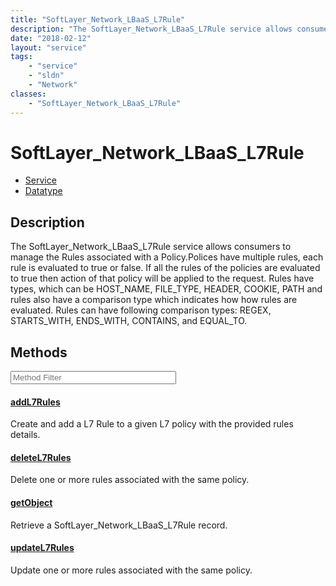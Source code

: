 ```yaml
---
title: "SoftLayer_Network_LBaaS_L7Rule"
description: "The SoftLayer_Network_LBaaS_L7Rule service allows consumers to manage the Rules associated with a Policy.Polices have mu... "
date: "2018-02-12"
layout: "service"
tags:
    - "service"
    - "sldn"
    - "Network"
classes:
    - "SoftLayer_Network_LBaaS_L7Rule"
---
```

# SoftLayer_Network_LBaaS_L7Rule
<div id='service-datatype'>
    <ul id='sldn-reference-tabs'>
    <li id='service'> <a href='/reference/services/SoftLayer_Network_LBaaS_L7Rule' >Service</a></li>    <li id='datatype'> <a href='/reference/datatypes/SoftLayer_Network_LBaaS_L7Rule' >Datatype</a></li>
    </ul>
</div>

## Description
The SoftLayer_Network_LBaaS_L7Rule service allows consumers to manage the Rules associated with a Policy.Polices have multiple rules, each rule is evaluated to true or false. If all the rules of the policies are evaluated to true then action of that policy will be applied to the request. Rules have types, which can be HOST_NAME, FILE_TYPE, HEADER, COOKIE, PATH and rules also have a comparison type which indicates how how rules are evaluated. Rules can have following comparison types: REGEX, STARTS_WITH, ENDS_WITH, CONTAINS, and EQUAL_TO. 



        
<div id="properties" class="content service-content">

## Methods

<div class="view-filters">
    <div class="clearfix">
        <div class="search-input-box">
            <input placeholder="Method Filter" onkeyup="titleSearch(inputId='edit-combine', divId='method-div', elementClass='method-row')" 
                type="text" id="edit-combine" value="" size="30" maxlength="128" class="form-text">
        </div>
    </div>
</div>

<div id="method-div">

<div class="method-row">

#### [addL7Rules](/reference/services/SoftLayer_Network_LBaaS_L7Rule/addL7Rules)
Create and add a L7 Rule to a given L7 policy with the provided rules details. 
</div>

<div class="method-row">

#### [deleteL7Rules](/reference/services/SoftLayer_Network_LBaaS_L7Rule/deleteL7Rules)
Delete one or more rules associated with the same policy. 
</div>

<div class="method-row">

#### [getObject](/reference/services/SoftLayer_Network_LBaaS_L7Rule/getObject)
Retrieve a SoftLayer_Network_LBaaS_L7Rule record.
</div>

<div class="method-row">

#### [updateL7Rules](/reference/services/SoftLayer_Network_LBaaS_L7Rule/updateL7Rules)
Update one or more rules associated with the same policy. 
</div>
</div>

</div>

